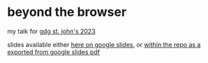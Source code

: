 # beyond the browser

my talk for [gdg st. john's 2023](https://gdg.community.dev/events/details/google-gdg-st-johns-presents-devfest-st-johns-2023/)

slides available either [here on google slides](https://docs.google.com/presentation/d/1u6wzez9ZuxgiOHXhjSScs2SKRdKPdDsp8FaPVVsUMaY/edit?usp=sharing), or [within the repo as a exported from google slides pdf](<./GDG St. John's 2023 - Beyond The Browser.pdf>)
